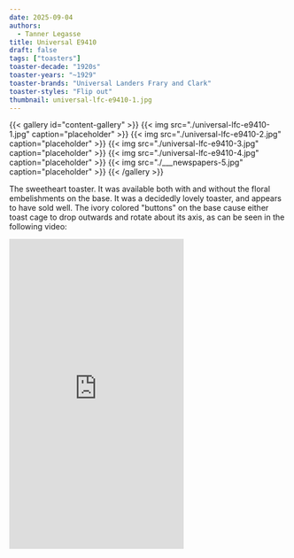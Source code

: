 ```yaml
---
date: 2025-09-04
authors:
  - Tanner Legasse
title: Universal E9410
draft: false
tags: ["toasters"]
toaster-decade: "1920s"
toaster-years: "~1929"
toaster-brands: "Universal Landers Frary and Clark"
toaster-styles: "Flip out"
thumbnail: universal-lfc-e9410-1.jpg
---
```

{{< gallery id="content-gallery" >}}
  {{< img src="./universal-lfc-e9410-1.jpg" caption="placeholder" >}}
  {{< img src="./universal-lfc-e9410-2.jpg" caption="placeholder" >}}
  {{< img src="./universal-lfc-e9410-3.jpg" caption="placeholder" >}}
  {{< img src="./universal-lfc-e9410-4.jpg" caption="placeholder" >}}
  {{< img src="./___newspapers-5.jpg" caption="placeholder" >}}
{{< /gallery >}}

The sweetheart toaster. It was available both with and without the floral embelishments on the base. It was a decidedly lovely toaster, and appears to have sold well. The ivory colored "buttons" on the base cause either toast cage to drop outwards and rotate about its axis, as can be seen in the following video:
<iframe width="315" height="560"
src="https://www.youtube.com/embed/v7xY7Zk_t78"
title="YouTube video player"
frameborder="0"
allow="accelerometer; autoplay; clipboard-write; encrypted-media; gyroscope; picture-in-picture; web-share"
allowfullscreen></iframe>


